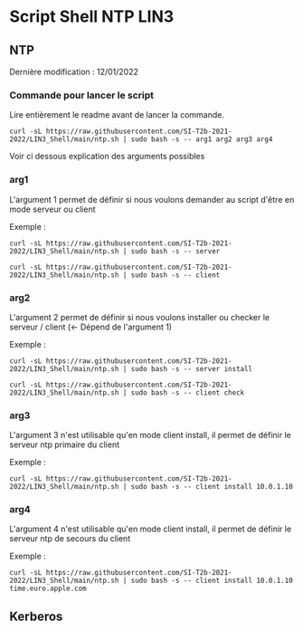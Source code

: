 # Script Shell NTP LIN3

## NTP
Dernière modification : 12/01/2022
### Commande pour lancer le script

Lire entièrement le readme avant de lancer la commande.

```Shell
curl -sL https://raw.githubusercontent.com/SI-T2b-2021-2022/LIN3_Shell/main/ntp.sh | sudo bash -s -- arg1 arg2 arg3 arg4
```

Voir ci dessous explication des arguments possibles

### arg1

L'argument 1 permet de définir si nous voulons demander au script d'être en mode serveur ou client

Exemple : 
```Shell
curl -sL https://raw.githubusercontent.com/SI-T2b-2021-2022/LIN3_Shell/main/ntp.sh | sudo bash -s -- server

curl -sL https://raw.githubusercontent.com/SI-T2b-2021-2022/LIN3_Shell/main/ntp.sh | sudo bash -s -- client
```

### arg2

L'argument 2 permet de définir si nous voulons installer ou checker le serveur / client (<- Dépend de l'argument 1)

Exemple : 
```Shell
curl -sL https://raw.githubusercontent.com/SI-T2b-2021-2022/LIN3_Shell/main/ntp.sh | sudo bash -s -- server install

curl -sL https://raw.githubusercontent.com/SI-T2b-2021-2022/LIN3_Shell/main/ntp.sh | sudo bash -s -- client check
```

### arg3

L'argument 3 n'est utilisable qu'en mode client install, il permet de définir le serveur ntp primaire du client

Exemple : 
```Shell
curl -sL https://raw.githubusercontent.com/SI-T2b-2021-2022/LIN3_Shell/main/ntp.sh | sudo bash -s -- client install 10.0.1.10
```

### arg4

L'argument 4 n'est utilisable qu'en mode client install, il permet de définir le serveur ntp de secours du client

Exemple : 
```Shell
curl -sL https://raw.githubusercontent.com/SI-T2b-2021-2022/LIN3_Shell/main/ntp.sh | sudo bash -s -- client install 10.0.1.10 time.euro.apple.com
```

## Kerberos
